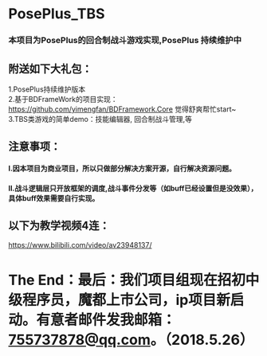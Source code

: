 # PosePlus_TBS
### 本项目为PosePlus的回合制战斗游戏实现,PosePlus 持续维护中
## 附送如下大礼包：  
1.PosePlus持续维护版本  
2.基于BDFrameWork的项目实现：https://github.com/yimengfan/BDFramework.Core  觉得舒爽帮忙start~  
3.TBS类游戏的简单demo：技能编辑器, 回合制战斗管理,等    
## 注意事项：
#### I.因本项目为商业项目，所以只做部分解决方案开源，自行解决资源问题。  
#### II.战斗逻辑层只开放框架的调度,战斗事件分发等（如buff已经设置但是没效果），具体buff效果需要自行实现。

## 以下为教学视频4连：
https://www.bilibili.com/video/av23948137/

 
# The End：最后：我们项目组现在招初中级程序员，魔都上市公司，ip项目新启动。有意者邮件发我邮箱：755737878@qq.com。（2018.5.26）
